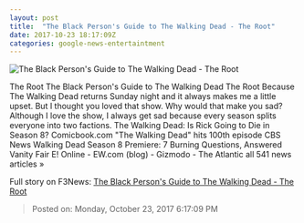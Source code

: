 ```yaml
---
layout: post
title:  "The Black Person's Guide to The Walking Dead - The Root"
date: 2017-10-23 18:17:09Z
categories: google-news-entertaintment
---
```


![The Black Person's Guide to The Walking Dead - The Root](https://i.kinja-img.com/gawker-media/image/upload/s--pD3zn440--/c_fill,fl_progressive,g_center,h_450,q_80,w_800/epqx67bfnpz5hqkiqdzd.jpg)

The Root The Black Person's Guide to The Walking Dead The Root Because The Walking Dead returns Sunday night and it always makes me a little upset. But I thought you loved that show. Why would that make you sad? Although I love the show, I always get sad because every season splits everyone into two factions. The Walking Dead: Is Rick Going to Die in Season 8? Comicbook.com "The Walking Dead" hits 100th episode CBS News Walking Dead Season 8 Premiere: 7 Burning Questions, Answered Vanity Fair E! Online - EW.com (blog) - Gizmodo - The Atlantic all 541 news articles »


Full story on F3News: [The Black Person's Guide to The Walking Dead - The Root](http://www.f3nws.com/n/kEztEG)

> Posted on: Monday, October 23, 2017 6:17:09 PM
